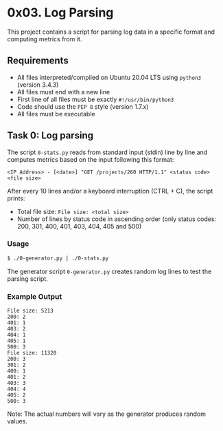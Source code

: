 # 0x03. Log Parsing

This project contains a script for parsing log data in a specific format and computing metrics from it.

## Requirements
- All files interpreted/compiled on Ubuntu 20.04 LTS using `python3` (version 3.4.3)
- All files must end with a new line
- First line of all files must be exactly `#!/usr/bin/python3`
- Code should use the `PEP 8` style (version 1.7.x)
- All files must be executable

## Task 0: Log parsing

The script `0-stats.py` reads from standard input (stdin) line by line and computes metrics based on the input following this format:
```
<IP Address> - [<date>] "GET /projects/260 HTTP/1.1" <status code> <file size>
```

After every 10 lines and/or a keyboard interruption (CTRL + C), the script prints:
- Total file size: `File size: <total size>`
- Number of lines by status code in ascending order (only status codes: 200, 301, 400, 401, 403, 404, 405 and 500)

### Usage

```bash
$ ./0-generator.py | ./0-stats.py
```

The generator script `0-generator.py` creates random log lines to test the parsing script.

### Example Output

```
File size: 5213
200: 2
401: 1
403: 2
404: 1
405: 1
500: 3
File size: 11320
200: 3
301: 2
400: 1
401: 2
403: 3
404: 4
405: 2
500: 3
```

Note: The actual numbers will vary as the generator produces random values.
